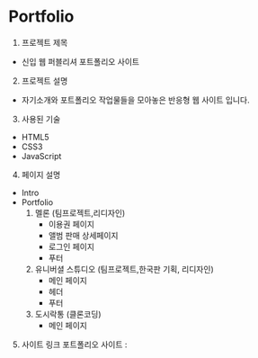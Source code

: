 # Portfolio

1) 프로젝트 제목
- 신입 웹 퍼블리셔 포트폴리오 사이트


2) 프로젝트 설명
- 자기소개와 포트폴리오 작업물들을 모아놓은 반응형 웹 사이트 입니다.


3) 사용된 기술
- HTML5
- CSS3
- JavaScript

 
4) 페이지 설명
- Intro
- Portfolio
    1. 멜론 (팀프로젝트,리디자인)
        - 이용권 페이지
        - 앨범 판매 상세페이지
        - 로그인 페이지
        - 푸터
    2. 유니버셜 스튜디오 (팀프로젝트,한국판 기획, 리디자인)
        - 메인 페이지
        - 헤더
        - 푸터
    3. 도시락통 (클론코딩)
        - 메인 페이지


5) 사이트 링크
포트폴리오 사이트 : 


 
